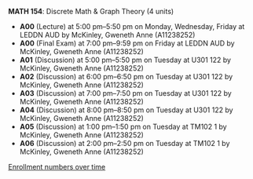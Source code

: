 **MATH 154**: Discrete Math & Graph Theory (4 units)

- **A00** (Lecture) at 5:00 pm–5:50 pm on Monday, Wednesday, Friday at LEDDN AUD by McKinley, Gweneth Anne (A11238252)
- **A00** (Final Exam) at 7:00 pm–9:59 pm on Friday at LEDDN AUD by McKinley, Gweneth Anne (A11238252)
- **A01** (Discussion) at 5:00 pm–5:50 pm on Tuesday at U301 122 by McKinley, Gweneth Anne (A11238252)
- **A02** (Discussion) at 6:00 pm–6:50 pm on Tuesday at U301 122 by McKinley, Gweneth Anne (A11238252)
- **A03** (Discussion) at 7:00 pm–7:50 pm on Tuesday at U301 122 by McKinley, Gweneth Anne (A11238252)
- **A04** (Discussion) at 8:00 pm–8:50 pm on Tuesday at U301 122 by McKinley, Gweneth Anne (A11238252)
- **A05** (Discussion) at 1:00 pm–1:50 pm on Tuesday at TM102 1 by McKinley, Gweneth Anne (A11238252)
- **A06** (Discussion) at 2:00 pm–2:50 pm on Tuesday at TM102 1 by McKinley, Gweneth Anne (A11238252)

[Enrollment numbers over time](./MATH154.tsv)
